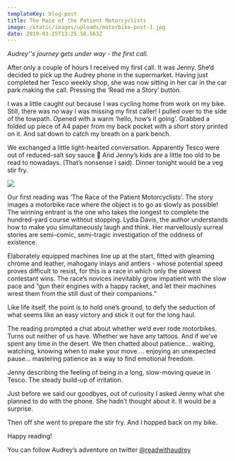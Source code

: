 ```yaml
---
templateKey: blog-post
title: The Race of the Patient Motorcyclists
image: /static/images/uploads/motorbike-post-1.jpg
date: 2019-03-25T13:25:58.563Z
---
```


_Audrey''s journey gets under way - the first call._

After only a couple of hours I received my first call. It was Jenny. She’d decided to pick up the Audrey phone in the supermarket. Having just completed her Tesco weekly shop, she was now sitting in her car in the car park making the call. Pressing the ‘Read me a Story’ button.

I was a little caught out because I was cycling home from work on my bike. Still, there was no way I was missing my first caller! I pulled over to the side of the towpath. Opened with a warm ‘hello, how’s it going’. Grabbed a folded up piece of A4 paper from my back pocket with a short story printed on it. And sat down to catch my breath on a park bench.

We exchanged a little light-hearted conversation. Apparently Tesco were out of reduced-salt soy sauce  And Jenny’s kids are a little too old to be read to nowadays. (That’s nonsense I said). Dinner tonight would be a veg stir fry.

![](/images/uploads/motorbike-post-1.jpg)

Our first reading was ‘The Race of the Patient Motorcyclists’. The story images a motorbike race where the object is to go as slowly as possible! The winning entrant is the one who takes the longest to complete the hundred-yard course without stopping. Lydia Davis, the author understands how to make you simultaneously laugh and think. Her marvellously surreal stories are semi-comic, semi-tragic investigation of the oddness of existence.

Elaborately equipped machines line up at the start, fitted with gleaming chrome and leather, mahogany inlays and antlers - whose potential speed proves difficult to resist, for this is a race in which only the slowest contestant wins. The race’s novices inevitably grow impatient with the slow pace and “gun their engines with a happy racket, and let their machines wrest them from the still dust of their companions.”

Like life itself, the point is to hold one’s ground, to defy the seduction of what seems like an easy victory and stick it out for the long haul.

The reading prompted a chat about whether we’d ever rode motorbikes. Turns out neither of us have. Whether we have any tattoos. And if we’ve spent any time in the desert. We then chatted about patience… waiting, watching, knowing when to make your move … enjoying an unexpected pause… mastering patience as a way to find emotional freedom.

Jenny describing the feeling of being in a long, slow-moving queue in Tesco. The steady build-up of irritation.

Just before we said our goodbyes, out of curiosity I asked Jenny what she planned to do with the phone. She hadn’t thought about it. It would be a surprise.

Then off she went to prepare the stir fry. And I hopped back on my bike.

Happy reading!

You can follow Audrey’s adventure on twitter [@readwithaudrey](https://twitter.com/readwithaudrey)
